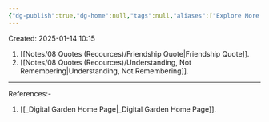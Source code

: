 ```yaml
---
{"dg-publish":true,"dg-home":null,"tags":null,"aliases":["Explore More Quotes","Quotes"],"permalink":"/notes/08-quotes-recources/quotes/","dgPassFrontmatter":true,"updated":"2025-02-19T18:20:43.000+05:30"}
---
```


Created: 2025-01-14 10:15

1. [[Notes/08 Quotes (Recources)/Friendship Quote\|Friendship Quote]].
2. [[Notes/08 Quotes (Recources)/Understanding, Not Remembering\|Understanding, Not Remembering]].

---

References:-
1. [[_Digital Garden Home Page\|_Digital Garden Home Page]].